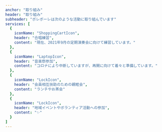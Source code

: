 ```yaml
---
anchor: "取り組み"
header: "取り組み"
subheader: "ポレポーレは次のような活動に取り組んでいます"
services: [
  {
    iconName: "ShoppingCartIcon",
    header: "合唱練習",
    content: "現在、2021年9月の定期演奏会に向けて練習しています。"
  },
  {
    iconName: "LaptopIcon",
    header: "音楽祭参加",
    content: "コロナにより中断していますが、再開に向けて着々と準備しています。"
  },
  {
    iconName: "LockIcon",
    header: "会員相互扶助のための親睦会",
    content: "ランチやお茶会"
  },
  {
    iconName: "LockIcon",
    header: "地域イベントやボランティア活動への参加",
    content: "✨"
  }
]
---
```

